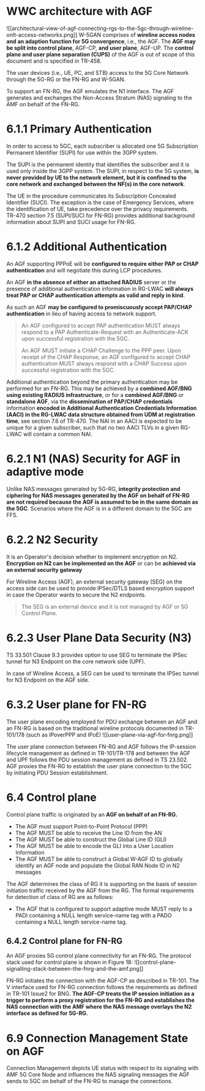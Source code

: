 # WWC architecture with AGF
![[architectural-view-of-agf-connecting-rgs-to-the-5gc-through-wireline-onlt-access-networks.png]]
W-5GAN comprises of **wireline access nodes and an adaption function for 5G convergence**, i.e., the AGF. The **AGF may be split into control plane**, AGF-CP, **and user plane**, AGF-UP. The **control plane and user plane separation (CUPS)** of the AGF is out of scope of this document and is specified in TR-458.

The user devices (i.e., UE, PC, and STB) access to the 5G Core Network through the 5G-RG or the FN-RG and W-5GAN.

To support an FN-RG, the AGF emulates the N1 interface. The AGF generates and exchanges the Non-Access Stratum (NAS) signaling to the AMF on behalf of the FN-RG.
# 6.1.1 Primary Authentication
In order to access to 5GC, each subscriber is allocated one 5G Subscription Permanent Identifier (SUPI) for use within the 3GPP system.

The SUPI is the permanent identity that identifies the subscriber and it is used only inside the 3GPP system. The SUPI, in respect to the 5G system, **is never provided by UE to the network element, but it is confined to the core network and exchanged between the NF(s) in the core network**. 

The UE in the procedure communicates its Subscription Concealed Identifier (SUCI). The exception is the case of Emergency Services, where the identification of UE, take precedence over the privacy requirements. TR-470 section 7.5 (SUPI/SUCI for FN-RG) provides additional background information about SUPI and SUCI usage for FN-RG.
# 6.1.2 Additional Authentication
An AGF supporting PPPoE will be **configured to require either PAP or CHAP authentication** and will negotiate this during LCP procedures.

An AGF **in the absence of either an attached RADIUS** server or the presence of additional authentication information in RG-LWAC **will always treat PAP or CHAP authentication attempts as valid and reply in kind**.

As such an AGF **may be configured to promiscuously accept PAP/CHAP authentication** in lieu of having access to network support.

> An AGF configured to accept PAP authentication MUST always respond to a PAP Authenticate-Request with an Authenticate-ACK upon successful registration with the 5GC.

> An AGF MUST initiate a CHAP Challenge to the PPP peer. Upon receipt of the CHAP Response, an AGF configured to accept CHAP authentication MUST always respond with a CHAP Success upon successful registration with the 5GC.

Additional authentication beyond the primary authentication may be performed for an FN-RG.
This may be achieved by a **combined AGF/BNG using existing RADIUS infrastructure**, or for a **combined AGF/BNG** or **standalone AGF**, via the **dissemination of PAP/CHAP credentials** information **encoded in Additional Authentication Credentials Information (AACI) in the RG-LWAC data structure obtained from UDM at registration time**, see section 7.6 of TR-470. The NAI in an AACI is expected to be unique for a given subscriber, such that no two AACI TLVs in a given RG-LWAC will contain a common NAI.
# 6.2.1 N1 (NAS) Security for AGF in adaptive mode
Unlike NAS messages generated by 5G-RG, **integrity protection and ciphering for NAS messages generated by the AGF on behalf of FN-RG are not required because the AGF is assumed to be in the same domain as the 5GC**. Scenarios where the AGF is in a different domain to the 5GC are FFS.
# 6.2.2 N2 Security
It is an Operator's decision whether to implement encryption on N2. **Encryption on N2 can be implemented on the AGF** or can be **achieved via an external security gateway**

For Wireline Access (AGF), an external security gateway (SEG) on the access side can be used to provide IPSec/DTLS based encryption support in case the Operator wants to secure the N2 endpoints.

> The SEG is an external device and it is not managed by AGF or 5G Control Plane.
# 6.2.3 User Plane Data Security (N3)
TS 33.501 Clause 9.3 provides option to use SEG to terminate the IPSec tunnel for N3 Endpoint on the core network side (UPF).

In case of Wireline Access, a SEG can be used to terminate the IPSec tunnel for N3 Endpoint on the AGF side.
# 6.3.2 User plane for FN-RG
The user plane encoding employed for PDU exchange between an AGF and an FN-RG is based on the traditional wireline protocols documented in TR-101/178 (such as IPoverPPP and IPoE)
![[user-plane-via-agf-for-fnrg.png]]

The user plane connection between FN-RG and AGF follows the IP-session lifecycle management as defined in TR-101/TR-178 and between the AGF and UPF follows the PDU session management as defined in TS 23.502. AGF proxies the FN-RG to establish the user plane connection to the 5GC by initiating PDU Session establishment.
# 6.4 Control plane
Control plane traffic is originated by an **AGF on behalf of an FN-RG.**
- The AGF must support Point-to-Point Protocol (PPP)
- The AGF MUST be able to receive the Line ID from the AN
- The AGF MUST be able to construct the Global Line ID (GLI)
- The AGF MUST be able to encode the GLI into a User Location Information
- The AGF MUST be able to construct a Global W-AGF ID to globally identify an AGF node and populate the Global RAN Node ID in N2 messages

The AGF determines the class of RG it is supporting on the basis of session initiation traffic received by the AGF from the RG. The formal requirements for detection of class of RG are as follows:
- The AGF that is configured to support adaptive mode MUST reply to a PADI containing a NULL length service-name tag with a PADO containing a NULL length service-name tag.
## 6.4.2 Control plane for FN-RG
An AGF proxies 5G control plane connectivity for an FN-RG. The protocol stack used for control plane is shown in Figure 18:
![[control-plane-signalling-stack-between-the-fnrg-and-the-amf.png]]

FN-RG initiates the connection with the AGF-CP as described in TR-101. The V interface used for FN-RG connection follows the requirements as defined in TR-101 Issue2 for BNG. **The AGF-CP treats the IP session initiation as a trigger to perform a proxy registration for the FN-RG and establishes the NAS connection with the AMF where the NAS message overlays the N2 interface as defined for 5G-RG.**
# 6.9 Connection Management State on AGF
Connection Management depicts UE status with respect to its signaling with AMF 5G Core Node and influences the NAS signaling messages the AGF sends to 5GC on behalf of the FN-RG to manage the connections.